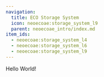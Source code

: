 ```yaml
---
navigation:
  title: ECO Storage System
  icon: neoecoae:storage_system_l9
  parent: neoecoae_intro/index.md
item_ids:
  - neoecoae:storage_system_l4
  - neoecoae:storage_system_l6
  - neoecoae:storage_system_l9
---
```


Hello World!